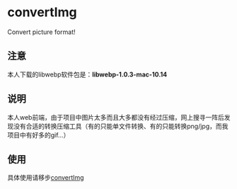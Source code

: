 # convertImg
Convert picture format!

## 注意
本人下载的libwebp软件包是：**libwebp-1.0.3-mac-10.14**

## 说明
本人web前端，由于项目中图片太多而且大多都没有经过压缩，网上搜寻一阵后发现没有合适的转换压缩工具（有的只能单文件转换、有的只能转换png/jpg，而我项目中有好多的gif...）
## 使用
具体使用请移步[convertImg](https://blog.augustvino.cn/FrontEnd/Image/8.1.html)